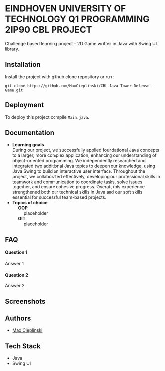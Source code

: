 # EINDHOVEN UNIVERSITY OF TECHNOLOGY Q1 PROGRAMMING 2IP90 CBL PROJECT

Challenge based learning project - 2D Game written in Java with Swing UI library.

## Installation

Install the project with github clone repository or run :

```
git clone https://github.com/MaxCieplinski/CBL-Java-Tower-Defense-Game.git
```

## Deployment

To deploy this project compile `Main.java`.

## Documentation

- **Learning goals** <br/>
During our project, we successfully applied foundational Java concepts to a larger, more complex application, enhancing our understanding of object-oriented programming. We independently researched and integrated two additional Java topics to deepen our knowledge, using Java Swing to build an interactive user interface. Throughout the project, we collaborated effectively, developing our professional skills in teamwork and communication to coordinate tasks, solve issues together, and ensure cohesive progress. Overall, this experience strengthened both our technical skills in Java and our soft skills essential for successful team-based projects.
- **Topics of choice** <br/>
&emsp; **OOP** <br/>
&emsp; &emsp; placeholder <br/>
&emsp; **GIT** <br/>
&emsp; &emsp; placeholder
## FAQ

#### Question 1

Answer 1

#### Question 2

Answer 2

## Screenshots

## Authors

- [Max Cieplinski](https://www.github.com/MaxCieplinski)

## Tech Stack

- Java
- Swing UI
